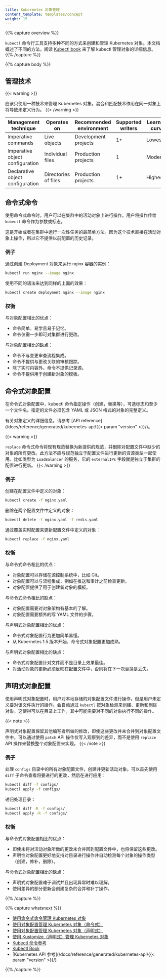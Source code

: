 ```yaml
---
title: Kubernetes 对象管理
content_template: templates/concept
weight: 15
---
```


{{% capture overview %}}
<!--
The `kubectl` command-line tool supports several different ways to create and manage
Kubernetes objects. This document provides an overview of the different
approaches. Read the [Kubectl book](https://kubectl.docs.kubernetes.io) for
details of managing objects by Kubectl.
-->
`kubectl` 命令行工具支持多种不同的方式来创建和管理 Kubernetes 对象。本文档概述了不同的方法。阅读 [Kubectl book](https://kubectl.docs.kubernetes.io) 来了解 kubectl 管理对象的详细信息。
{{% /capture %}}

{{% capture body %}}

<!--
## Management techniques
-->

## 管理技术

{{< warning >}}
<!--
A Kubernetes object should be managed using only one technique. Mixing
and matching techniques for the same object results in undefined behavior.
-->
应该只使用一种技术来管理 Kubernetes 对象。混合和匹配技术作用在同一对象上将导致未定义行为。
{{< /warning >}}

| Management technique             | Operates on          |Recommended environment | Supported writers  | Learning curve |
|----------------------------------|----------------------|------------------------|--------------------|----------------|
| Imperative commands              | Live objects         | Development projects   | 1+                 | Lowest         |
| Imperative object configuration  | Individual files     | Production projects    | 1                  | Moderate       |
| Declarative object configuration | Directories of files | Production projects    | 1+                 | Highest        |

<!--
## Imperative commands
-->

## 命令式命令

<!--
When using imperative commands, a user operates directly on live objects
in a cluster. The user provides operations to
the `kubectl` command as arguments or flags.
-->

使用命令式命令时，用户可以在集群中的活动对象上进行操作。用户将操作传给 `kubectl` 命令作为参数或标志。

<!--
This is the simplest way to get started or to run a one-off task in
a cluster. Because this technique operates directly on live
objects, it provides no history of previous configurations.
-->

这是开始或者在集群中运行一次性任务的最简单方法。因为这个技术直接在活动对象上操作，所以它不提供以前配置的历史记录。

<!--
### Examples
-->

### 例子

<!--
Run an instance of the nginx container by creating a Deployment object:
-->

通过创建 Deployment 对象来运行 nginx 容器的实例：

```sh
kubectl run nginx --image nginx
```

<!--
Do the same thing using a different syntax:
-->

使用不同的语法来达到同样的上面的效果：

```sh
kubectl create deployment nginx --image nginx
```

<!--
### Trade-offs
-->

### 权衡

<!--
Advantages compared to object configuration:
-->

与对象配置相比的优点：

<!--
- Commands are simple, easy to learn and easy to remember.
- Commands require only a single step to make changes to the cluster.
-->

- 命令简单，易学且易于记忆。
- 命令仅需一步即可对集群进行更改。

<!--
Disadvantages compared to object configuration:
-->

与对象配置相比的缺点：

<!--
- Commands do not integrate with change review processes.
- Commands do not provide an audit trail associated with changes.
- Commands do not provide a source of records except for what is live.
- Commands do not provide a template for creating new objects.
-->

- 命令不与变更审查流程集成。
- 命令不提供与更改关联的审核跟踪。
- 除了实时内容外，命令不提供记录源。
- 命令不提供用于创建新对象的模板。


<!--
## Imperative object configuration
-->

## 命令式对象配置

<!--
In imperative object configuration, the kubectl command specifies the
operation (create, replace, etc.), optional flags and at least one file
name. The file specified must contain a full definition of the object
in YAML or JSON format.
-->

在命令式对象配置中，kubectl 命令指定操作（创建，替换等），可选标志和至少一个文件名。指定的文件必须包含 YAML 或 JSON 格式的对象的完整定义。

<!--
See the [API reference](/docs/reference/generated/kubernetes-api/{{< param "version" >}}/)
for more details on object definitions.
-->

有关对象定义的详细信息，请参考 [API reference](/docs/reference/generated/kubernetes-api/{{< param "version" >}}/)。

{{< warning >}}
<!--
The imperative `replace` command replaces the existing
spec with the newly provided one, dropping all changes to the object missing from
the configuration file.  This approach should not be used with resource
types whose specs are updated independently of the configuration file.
Services of type `LoadBalancer`, for example, have their `externalIPs` field updated
independently from the configuration by the cluster.
-->
`replace` 命令式命令将现有规范替换为新提供的规范，并删除对配置文件中缺少的对象的所有更改。此方法不应与规范独立于配置文件进行更新的资源类型一起使用。比如类型为 `LoadBalancer` 的服务，它的 `externalIPs` 字段就是独立于集群的配置进行更新。
{{< /warning >}}

<!--
### Examples
-->

### 例子

<!--
Create the objects defined in a configuration file:
-->

创建在配置文件中定义的对象：

```sh
kubectl create -f nginx.yaml
```

<!--
Delete the objects defined in two configuration files:
-->
删除在两个配置文件中定义的对象：

```sh
kubectl delete -f nginx.yaml -f redis.yaml
```

<!--
Update the objects defined in a configuration file by overwriting
the live configuration:
-->
通过覆盖实时配置来更新配置文件中定义的对象：

```sh
kubectl replace -f nginx.yaml
```

<!--
### Trade-offs
-->

### 权衡

<!--
Advantages compared to imperative commands:
-->

与命令式命令相比的优点：

<!--
- Object configuration can be stored in a source control system such as Git.
- Object configuration can integrate with processes such as reviewing changes before push and audit trails.
- Object configuration provides a template for creating new objects.
-->

- 对象配置可以存储在源控制系统中，比如 Git。
- 对象配置可以与流程集成，例如在推送和审计之前检查更新。
- 对象配置提供了用于创建新对象的模板。

<!--
Disadvantages compared to imperative commands:
-->

与命令式命令相比的缺点：

<!--
- Object configuration requires basic understanding of the object schema.
- Object configuration requires the additional step of writing a YAML file.
-->

- 对象配置需要对对象架构有基本的了解。
- 对象配置需要额外的写 YAML 文件的步骤。

<!--
Advantages compared to declarative object configuration:
-->

与声明式对象配置相比的优点：

<!--
- Imperative object configuration behavior is simpler and easier to understand.
- As of Kubernetes version 1.5, imperative object configuration is more mature.
-->

- 命令式对象配置行为更加简单易懂。
- 从 Kubernetes 1.5 版本开始，命令式对象配置更加成熟。

<!--
Disadvantages compared to declarative object configuration:
-->

与声明式对象配置相比的缺点：

<!--
- Imperative object configuration works best on files, not directories.
- Updates to live objects must be reflected in configuration files, or they will be lost during the next replacement.
-->

- 命令式对象配置针对文件而不是目录上效果最佳。
- 对活动对象的更新必须反映在配置文件中，否则将在下一次替换是丢失。

<!--
## Declarative object configuration
-->

## 声明式对象配置

<!--
When using declarative object configuration, a user operates on object
configuration files stored locally, however the user does not define the
operations to be taken on the files. Create, update, and delete operations
are automatically detected per-object by `kubectl`. This enables working on
directories, where different operations might be needed for different objects.
-->

使用声明式对象配置时，用户对本地存储的对象配置文件进行操作，但是用户未定义要对该文件执行的操作。会自动通过 `kubectl` 按对象检测来创建、更新和删除对象。这使得可以在目录上工作，其中可能需要对不同的对象执行不同的操作。

{{< note >}}
<!--
Declarative object configuration retains changes made by other
writers, even if the changes are not merged back to the object configuration file.
This is possible by using the `patch` API operation to write only
observed differences, instead of using the `replace`
API operation to replace the entire object configuration.
-->
声明式对象配置保留其他编写者所做的修改，即使这些更改并未合并到对象配置文件中。可以通过使用 `patch` API 操作仅写入观察到的差异，而不是使用 `replace` API 操作来替换整个对象配置来实现。
{{< /note >}}

<!--
### Examples

Process all object configuration files in the `configs` directory, and create or
patch the live objects. You can first `diff` to see what changes are going to be
made, and then apply:
-->

### 例子

处理 `configs` 目录中的所有对象配置文件，创建并更新活动对象。可以首先使用 `diff` 子命令查看将要进行的更改，然后在进行应用：

```sh
kubectl diff -f configs/
kubectl apply -f configs/
```

<!--
Recursively process directories:
-->
递归处理目录：

```sh
kubectl diff -R -f configs/
kubectl apply -R -f configs/
```

<!--
### Trade-offs
-->

### 权衡

<!--
Advantages compared to imperative object configuration:
-->

与命令式对象配置相比的优点：

<!--
- Changes made directly to live objects are retained, even if they are not merged back into the configuration files.
- Declarative object configuration has better support for operating on directories and automatically detecting operation types (create, patch, delete) per-object.
-->

- 即使未将对活动对象所做的更改未合并回到配置文件中，也将保留这些更改。
- 声明性对象配置更好地支持对目录进行操作并自动检测每个对象的操作类型（创建，修补，删除）。

<!--
Disadvantages compared to imperative object configuration:
-->

与命令式对象配置相比的缺点：

<!--
- Declarative object configuration is harder to debug and understand results when they are unexpected.
- Partial updates using diffs create complex merge and patch operations.
-->

- 声明式对象配置难于调试并且出现异常时难以理解。
- 使用差异的部分更新会创建复杂的合并和补丁操作。

{{% /capture %}}

{{% capture whatsnext %}}

<!--
- [Managing Kubernetes Objects Using Imperative Commands](/docs/tasks/manage-kubernetes-objects/imperative-command/)
- [Managing Kubernetes Objects Using Object Configuration (Imperative)](/docs/tasks/manage-kubernetes-objects/imperative-config/)
- [Managing Kubernetes Objects Using Object Configuration (Declarative)](/docs/tasks/manage-kubernetes-objects/declarative-config/)
- [Managing Kubernetes Objects Using Kustomize (Declarative)](/docs/tasks/manage-kubernetes-objects/kustomization/)
- [Kubectl Command Reference](/docs/reference/generated/kubectl/kubectl-commands/)
- [Kubectl Book](https://kubectl.docs.kubernetes.io)
- [Kubernetes API Reference](/docs/reference/generated/kubernetes-api/{{< param "version" >}}/)
-->
- [使用命令式命令管理 Kubernetes 对象](/docs/tasks/manage-kubernetes-objects/imperative-command/)
- [使用对象配置管理 Kubernetes 对象（命令式）](/docs/tasks/manage-kubernetes-objects/imperative-config/)
- [使用对象配置管理 Kubernetes 对象（声明式）](/docs/tasks/manage-kubernetes-objects/declarative-config/)
- [使用 Kustomize（声明式）管理 Kubernetes 对象](/docs/tasks/manage-kubernetes-objects/kustomization/)
- [Kubectl 命令参考](/docs/reference/generated/kubectl/kubectl-commands/)
- [Kubectl Book](https://kubectl.docs.kubernetes.io)
- [Kubernetes API 参考](/docs/reference/generated/kubernetes-api/{{< param "version" >}}/)

{{% /capture %}}
